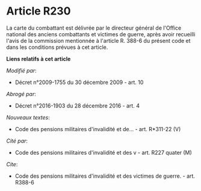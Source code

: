 # Article R230

La carte du combattant est délivrée par le directeur général de l'Office national des anciens combattants et victimes de
guerre, après avoir recueilli l'avis de la commission mentionnée à l'article R. 388-6 du présent code et dans les conditions
prévues à cet article.

**Liens relatifs à cet article**

_Modifié par_:

  - Décret n°2009-1755 du 30 décembre 2009 - art. 10

_Abrogé par_:

  - Décret n°2016-1903 du 28 décembre 2016 - art. 4

_Nouveaux textes_:

  - Code des pensions militaires d'invalidité et de... - art. R*311-22 (V)

_Cité par_:

  - Code des pensions militaires d'invalidité et des v - art. R227 quater (M)

_Cite_:

  - Code des pensions militaires d'invalidité et des victimes de guerre. - art. R388-6
